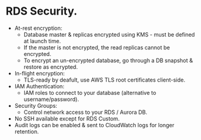 # **RDS Security.**

* At-rest encryption:
    * Database master & replicas encrypted using KMS - must be defined at launch time.
    * If the master is not encrypted, the read replicas cannot be encrypted.
    * To encrypt an un-encrypted database, go through a DB snapshot & restore as encrypted.
* In-flight encryption:
    * TLS-ready by deafult, use AWS TLS root certificates client-side.
* IAM Authentication:
    * IAM roles to connect to your database (alternative to username/password).
* Security Groups:
    * Control network access to your RDS / Aurora DB.
* No SSH available except for RDS Custom.
* Audit logs can be enabled & sent to CloudWatch logs for longer retention.